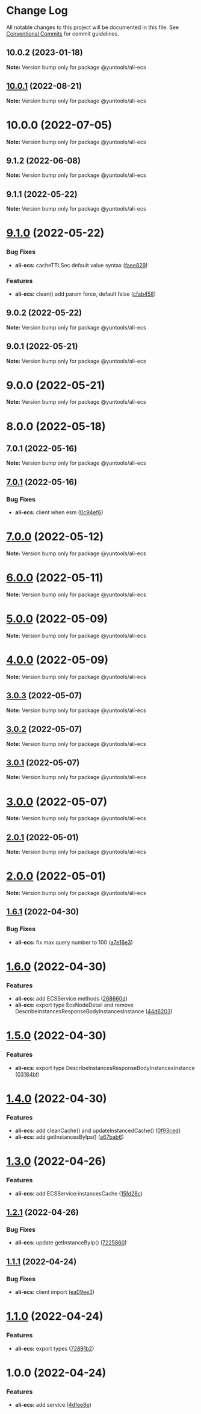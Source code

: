 # Change Log

All notable changes to this project will be documented in this file.
See [Conventional Commits](https://conventionalcommits.org) for commit guidelines.

## 10.0.2 (2023-01-18)

**Note:** Version bump only for package @yuntools/ali-ecs





## [10.0.1](https://github.com/waitingsong/yuntools/compare/@yuntools/ali-ecs@10.0.0...@yuntools/ali-ecs@10.0.1) (2022-08-21)

**Note:** Version bump only for package @yuntools/ali-ecs





# 10.0.0 (2022-07-05)

**Note:** Version bump only for package @yuntools/ali-ecs





## 9.1.2 (2022-06-08)

**Note:** Version bump only for package @yuntools/ali-ecs





## 9.1.1 (2022-05-22)

**Note:** Version bump only for package @yuntools/ali-ecs





# [9.1.0](https://github.com/waitingsong/yuntools/compare/@yuntools/ali-ecs@9.0.2...@yuntools/ali-ecs@9.1.0) (2022-05-22)


### Bug Fixes

* **ali-ecs:** cacheTTLSec default value syntax ([faee829](https://github.com/waitingsong/yuntools/commit/faee829270d50bb7fd2a300aa50cfd19b9edb6ca))


### Features

* **ali-ecs:** clean() add param force, default false ([cfab458](https://github.com/waitingsong/yuntools/commit/cfab458a3c5630c318daa3a168fba8485831dc8f))





## 9.0.2 (2022-05-22)

**Note:** Version bump only for package @yuntools/ali-ecs





## 9.0.1 (2022-05-21)

**Note:** Version bump only for package @yuntools/ali-ecs





# 9.0.0 (2022-05-21)

**Note:** Version bump only for package @yuntools/ali-ecs





# 8.0.0 (2022-05-18)



## 7.0.1 (2022-05-16)

**Note:** Version bump only for package @yuntools/ali-ecs





## [7.0.1](https://github.com/waitingsong/yuntools/compare/v7.0.0...v7.0.1) (2022-05-16)


### Bug Fixes

* **ali-ecs:** client when esm ([0c94ef6](https://github.com/waitingsong/yuntools/commit/0c94ef67aab416ea3a65824cdd04cbd791afa7ee))





# [7.0.0](https://github.com/waitingsong/yuntools/compare/v6.4.0...v7.0.0) (2022-05-12)

**Note:** Version bump only for package @yuntools/ali-ecs





# [6.0.0](https://github.com/waitingsong/yuntools/compare/v5.3.0...v6.0.0) (2022-05-11)

**Note:** Version bump only for package @yuntools/ali-ecs





# [5.0.0](https://github.com/waitingsong/yuntools/compare/v4.0.0...v5.0.0) (2022-05-09)

**Note:** Version bump only for package @yuntools/ali-ecs





# [4.0.0](https://github.com/waitingsong/yuntools/compare/v3.3.0...v4.0.0) (2022-05-09)

**Note:** Version bump only for package @yuntools/ali-ecs





## [3.0.3](https://github.com/waitingsong/yuntools/compare/v3.0.2...v3.0.3) (2022-05-07)

**Note:** Version bump only for package @yuntools/ali-ecs





## [3.0.2](https://github.com/waitingsong/yuntools/compare/v3.0.1...v3.0.2) (2022-05-07)

**Note:** Version bump only for package @yuntools/ali-ecs





## [3.0.1](https://github.com/waitingsong/yuntools/compare/v3.0.0...v3.0.1) (2022-05-07)

**Note:** Version bump only for package @yuntools/ali-ecs





# [3.0.0](https://github.com/waitingsong/yuntools/compare/v2.2.0...v3.0.0) (2022-05-07)

**Note:** Version bump only for package @yuntools/ali-ecs





## [2.0.1](https://github.com/waitingsong/yuntools/compare/v2.0.0...v2.0.1) (2022-05-01)

**Note:** Version bump only for package @yuntools/ali-ecs





# [2.0.0](https://github.com/waitingsong/yuntools/compare/v1.6.1...v2.0.0) (2022-05-01)

**Note:** Version bump only for package @yuntools/ali-ecs





## [1.6.1](https://github.com/waitingsong/yuntools/compare/v1.6.0...v1.6.1) (2022-04-30)


### Bug Fixes

* **ali-ecs:** fix max query number to 100 ([a7e16e3](https://github.com/waitingsong/yuntools/commit/a7e16e3de7485164b61bf28317ad3884bf680b3d))





# [1.6.0](https://github.com/waitingsong/yuntools/compare/v1.5.0...v1.6.0) (2022-04-30)


### Features

* **ali-ecs:** add ECSService methods ([268660d](https://github.com/waitingsong/yuntools/commit/268660da3703210a0127d4de7e768f2e8665f87a))
* **ali-ecs:** export type EcsNodeDetail and remove DescribeInstancesResponseBodyInstancesInstance ([44d6203](https://github.com/waitingsong/yuntools/commit/44d62033d2986e2184f19e31b22a2048f0e9101a))





# [1.5.0](https://github.com/waitingsong/yuntools/compare/v1.4.0...v1.5.0) (2022-04-30)


### Features

* **ali-ecs:** export type DescribeInstancesResponseBodyInstancesInstance ([03184bf](https://github.com/waitingsong/yuntools/commit/03184bfbc8bce47fda6fabad8876f3e2b37c70ab))





# [1.4.0](https://github.com/waitingsong/yuntools/compare/v1.3.0...v1.4.0) (2022-04-30)


### Features

* **ali-ecs:** add cleanCache() and updateInstancedCache() ([0f93ced](https://github.com/waitingsong/yuntools/commit/0f93cedbf2d20e1441689480f78a0698e50c0947))
* **ali-ecs:** add getInstancesByIps() ([a67bab6](https://github.com/waitingsong/yuntools/commit/a67bab66608ee2158ca19f67890aa470ad87a10b))





# [1.3.0](https://github.com/waitingsong/yuntools/compare/v1.2.1...v1.3.0) (2022-04-26)


### Features

* **ali-ecs:** add ECSService:instancesCache ([15fd28c](https://github.com/waitingsong/yuntools/commit/15fd28c56157451d5b6552c248efcfca150e6b09))





## [1.2.1](https://github.com/waitingsong/yuntools/compare/v1.2.0...v1.2.1) (2022-04-26)


### Bug Fixes

* **ali-ecs:** update getInstanceByIp() ([7225860](https://github.com/waitingsong/yuntools/commit/7225860cf190ad8c0d3c63bf248ad5f0f3af56d3))





## [1.1.1](https://github.com/waitingsong/yuntools/compare/v1.1.0...v1.1.1) (2022-04-24)


### Bug Fixes

* **ali-ecs:** client import ([ea09ee3](https://github.com/waitingsong/yuntools/commit/ea09ee3b11baabe68aeb46a90569e0e6af41e3dd))





# [1.1.0](https://github.com/waitingsong/yuntools/compare/v1.0.0...v1.1.0) (2022-04-24)


### Features

* **ali-ecs:** export types ([72891b2](https://github.com/waitingsong/yuntools/commit/72891b29a466b015cfdf6d752ef2811bdec33172))





# 1.0.0 (2022-04-24)


### Features

* **ali-ecs:** add service ([4dfee8e](https://github.com/waitingsong/yuntools/commit/4dfee8e7f7f8e259e3e9656395c8ca7252c8bf69))
